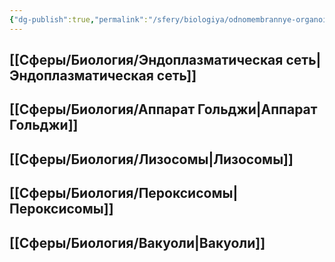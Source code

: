 ```yaml
---
{"dg-publish":true,"permalink":"/sfery/biologiya/odnomembrannye-organoidy/","tags":["Общаябиология"]}
---
```


## [[Сферы/Биология/Эндоплазматическая сеть\|Эндоплазматическая сеть]] 
## [[Сферы/Биология/Аппарат Гольджи\|Аппарат Гольджи]]
## [[Сферы/Биология/Лизосомы\|Лизосомы]]
## [[Сферы/Биология/Пероксисомы\|Пероксисомы]]
## [[Сферы/Биология/Вакуоли\|Вакуоли]]
